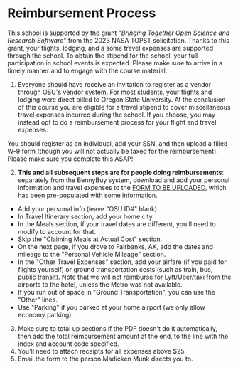 # Reimbursement Process

This school is supported by the grant "_Bringing Together Open Science and Research Software_" from the 2023 NASA TOPST solicitation. Thanks to this grant, your flights, lodging, and a some travel expenses are supported through the school. 
To obtain the stipend for the school, your full participation in school
events is expected. Please make sure to arrive in a timely manner and to
engage with the course material. 

1. Everyone should have receive an invitation to register as a vendor through OSU's vendor system. 
For most students, your flights and lodging were direct billed to Oregon
State University. At the conclusion of this course you are eligible for a
travel stipend to cover miscellaneous travel expenses incurred during the
school.
If you choose, you may instead opt to do a reimbursement process for your flight and travel expenses. 
 
You should register as an individual, add your SSN, and then upload a filled W-9 form (though you will not actually be taxed for the reimbursement).
Please make sure you complete this ASAP!

2. **This and all subsequent steps are for people doing reimbursements**: 
separately from the BennyBuy system, download and add your personal
information and travel expenses to the
[FORM TO BE UPLOADED](./NonOSU_TravelReimbursement-URSSI.pdf), which has been pre-populated with some information. 
  - Add your personal info (leave "OSU ID#" blank)
  - In Travel Itinerary section, add your home city.  
  - In the Meals section, if your travel dates are different, you'll need to modify to account for that.
  - Skip the "Claiming Meals at Actual Cost" section.
  - On the next page, if you drove to Fairbanks, AK, add the dates and mileage to the "Personal Vehicle Mileage" section.
  - In the "Other Travel Expenses" section, add your airfare (if you paid for flights yourself) or ground transportation costs (such as train, bus, public transit). Note that we will not reimburse for Lyft/Uber/taxi from the airports to the hotel, unless the Metro was not available.
  - If you run out of space in "Ground Transportation", you can use the "Other" lines.
  - Use "Parking" if you parked at your home airport (we only allow economy parking).
3. Make sure to total up sections if the PDF doesn't do it automatically, then add the total reimbursement amount at the end, to the line with the index and account code specified.
4. You'll need to attach receipts for all expenses above $25. 
5. Email the form to the person Madicken Munk directs you to.  
